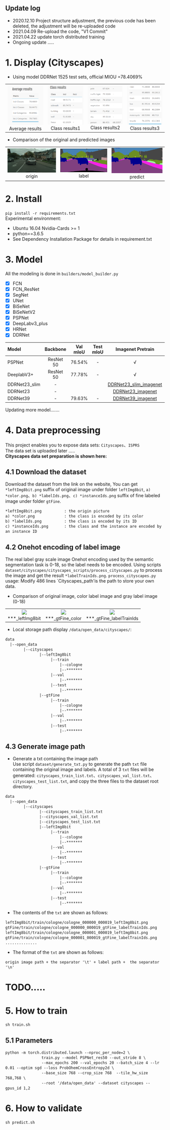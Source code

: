 ## Update log
- 2020.12.10 Project structure adjustment, the previous code has been deleted, the adjustment will be re-uploaded code
- 2021.04.09 Re-upload the code, "V1 Commit"
- 2021.04.22 update torch distributed training
- Ongoing update .....

# 1. Display (Cityscapes)
- Using model DDRNet 1525 test sets, official MIOU =78.4069%

<table>
    <tr>
        <td ><center><img src="https://github.com/Deeachain/Segmentation-Pytorch/blob/master/example/average_results.png"><div align = "center">Average results</div></td>
        <td ><center><img src="https://github.com/Deeachain/Segmentation-Pytorch/blob/master/example/class_results1.png"><div align = "center">Class results1</div></center></td>
        <td ><center><img src="https://github.com/Deeachain/Segmentation-Pytorch/blob/master/example/class_results2.png"><div align = "center">Class results2</div></center></td>
        <td ><center><img src="https://github.com/Deeachain/Segmentation-Pytorch/blob/master/example/class_results3.png"><div align = "center">Class results3</div></center></td>
    </tr>
</table>

- Comparison of the original and predicted images
<table>
    <tr>
        <td ><center><img src="https://github.com/Deeachain/Segmentation-Pytorch/blob/master/example/lindau_000000_000019_leftImg8bit.png"><div align = "center">origin</div></td>
        <td ><center><img src="https://github.com/Deeachain/Segmentation-Pytorch/blob/master/example/lindau_000000_000019_leftImg8bit_gt.png"><div align = "center">label</div></center></td>
        <td ><center><img src="https://github.com/Deeachain/Segmentation-Pytorch/blob/master/example/lindau_000000_000019_leftImg8bit_color.png"><div align = "center">predict</div></center></td>
    </tr>
</table>

# 2. Install
```pip install -r requirements.txt```<br>
Experimental environment:
- Ubuntu 16.04 Nvidia-Cards >= 1
- python==3.6.5<br>
- See Dependency Installation Package for details in requirement.txt<br>

# 3. Model
All the modeling is done in `builders/model_builder.py`<br>
- [x] FCN
- [x] FCN_ResNet
- [x] SegNet
- [x] UNet
- [x] BiSeNet
- [x] BiSeNetV2
- [x] PSPNet
- [x] DeepLabv3_plus
- [x] HRNet
- [x] DDRNet

| Model| Backbone| Val mIoU | Test mIoU | Imagenet Pretrain| Pretrained Model |
| :--- | :---: |:---: |:---:|:---:|:---:|
| PSPNet | ResNet 50 | 76.54% | - | √ | [PSPNet](https://drive.google.com/file/d/10T321s62xDZQJUR3k0H-l64smYW0QAxN/view?usp=sharing) |
| DeeplabV3+ | ResNet 50 | 77.78% | - | √ | [DeeplabV3+](https://drive.google.com/file/d/1xP7HQwFcXAPuoL_BCYdghOBnEJIxNE-T/view?usp=sharing) |
| DDRNet23_slim | - |  |  | [DDRNet23_slim_imagenet](https://drive.google.com/file/d/1mg5tMX7TJ9ZVcAiGSB4PEihPtrJyalB4/view) | |
| DDRNet23 | - |  |  | [DDRNet23_imagenet](https://drive.google.com/file/d/1VoUsERBeuCaiuQJufu8PqpKKtGvCTdug/view) | |
| DDRNet39 | - | 79.63% | - | [DDRNet39_imagenet](https://drive.google.com/file/d/122CMx6DZBaRRf-dOHYwuDY9vG0_UQ10i/view) | [DDRNet39](https://drive.google.com/file/d/1-poQsQzXqGl2d2ILXRhWgQH452MUTX5y/view?usp=sharing) |
Updating more model.......

# 4. Data preprocessing
This project enables you to expose data sets: `Cityscapes`、`ISPRS`<br>
The data set is uploaded later .....<br>
**Cityscapes data set preparation is shown here:**

## 4.1 Download the dataset
Download the dataset from the link on the website, You can get `*leftImg8bit.png` suffix of original image under folder `leftImg8bit`, 
`a) *color.png`、`b) *labelIds.png`、`c) *instanceIds.png` suffix of fine labeled image under folder `gtFine`.
```
*leftImg8bit.png          : the origin picture
a) *color.png             : the class is encoded by its color
b) *labelIds.png          : the class is encoded by its ID
c) *instanceIds.png       : the class and the instance are encoded by an instance ID
```
## 4.2 Onehot encoding of label image
The real label gray scale image Onehot encoding used by the semantic segmentation task is 0-18, so the label needs to be encoded. 
Using scripts `dataset/cityscapes/cityscapes_scripts/process_cityscapes.py`
to process the image and get the result `*labelTrainIds.png`. 
`process_cityscapes.py` usage: Modify 486 lines `Cityscapes_path'is the path to store your own data.

- Comparison of original image, color label image and gray label image (0-18)
<table>
    <tr>
        <td ><center><img src="https://github.com/Deeachain/Segmentation-Pytorch/blob/master/example/aachen_000000_000019_leftImg8bit.png"><div align = "center">***_leftImg8bit</div></td>
        <td ><center><img src="https://github.com/Deeachain/Segmentation-Pytorch/blob/master/example/aachen_000000_000019_gtFine_color.png"><div align = "center">***_gtFine_color</div></center></td>
        <td ><center><img src="https://github.com/Deeachain/Segmentation-Pytorch/blob/master/example/aachen_000000_000019_gtFine_labelTrainIds.png"><div align = "center">***_gtFine_labelTrainIds</div></center></td>
    </tr>
</table>

- Local storage path display `/data/open_data/cityscapes/`:
```
data
  |--open_data
        |--cityscapes
               |--leftImg8bit
                    |--train
                        |--cologne
                        |--*******
                    |--val
                        |--*******
                    |--test
                        |--*******
               |--gtFine
                    |--train
                        |--cologne
                        |--*******
                    |--val
                        |--*******
                    |--test
                        |--*******
```

## 4.3 Generate image path
- Generate a txt containing the image path<br>
Use script `dataset/generate_txt.py` to generate the path `txt` file containing the original image and labels. 
A total of 3 `txt` files will be generated: `cityscapes_train_list.txt`、`cityscapes_val_list.txt`、
`cityscapes_test_list.txt`, and copy the three files to the dataset root directory.<br>
```
data
  |--open_data
        |--cityscapes
               |--cityscapes_train_list.txt
               |--cityscapes_val_list.txt
               |--cityscapes_test_list.txt
               |--leftImg8bit
                    |--train
                        |--cologne
                        |--*******
                    |--val
                        |--*******
                    |--test
                        |--*******
               |--gtFine
                    |--train
                        |--cologne
                        |--*******
                    |--val
                        |--*******
                    |--test
                        |--*******
```

- The contents of the `txt` are shown as follows:
```
leftImg8bit/train/cologne/cologne_000000_000019_leftImg8bit.png gtFine/train/cologne/cologne_000000_000019_gtFine_labelTrainIds.png
leftImg8bit/train/cologne/cologne_000001_000019_leftImg8bit.png gtFine/train/cologne/cologne_000001_000019_gtFine_labelTrainIds.png
..............
```

- The format of the `txt` are shown as follows:
```
origin image path + the separator '\t' + label path +  the separator '\n'
```


# TODO.....
# 5. How to train
```
sh train.sh
```
## 5.1 Parameters
```
python -m torch.distributed.launch --nproc_per_node=2 \
                train.py --model PSPNet_res50 --out_stride 8 \
                --max_epochs 200 --val_epochs 20 --batch_size 4 --lr 0.01 --optim sgd --loss ProbOhemCrossEntropy2d \
                --base_size 768 --crop_size 768  --tile_hw_size 768,768 \
                --root '/data/open_data' --dataset cityscapes --gpus_id 1,2
```
# 6. How to validate
```
sh predict.sh
```